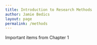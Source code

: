 ```yaml
---
title: Introduction to Research Methods
author: Jamie Bedics
layout: page
permalink: /methods
---
```



Important items from Chapter 1